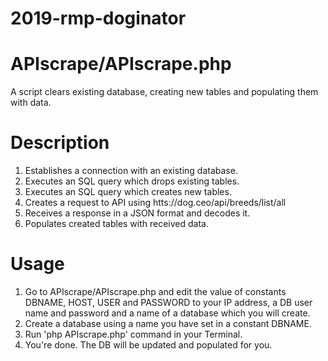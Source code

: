 # 2019-rmp-doginator

APIscrape/APIscrape.php
======================

A script clears existing database, creating new tables and populating them with data.


Description
============

1. Establishes a connection with an existing database.
2. Executes an SQL query which drops existing tables.
3. Executes an SQL query which creates new tables.
4. Creates a request to API using  htts://dog.ceo/api/breeds/list/all
5. Receives a response in a JSON format and decodes it.
6. Populates created tables with received data.


Usage
=====

1. Go to APIscrape/APIscrape.php and edit the value of constants DBNAME, HOST, USER and PASSWORD to your 
   IP address, a DB user name and password and a name of a database which you will create.
2. Create a database using a name you have set in a constant DBNAME.
3. Run 'php APIscrape.php' command in your Terminal.
4. You're done. The DB will be updated and populated for you.
 


